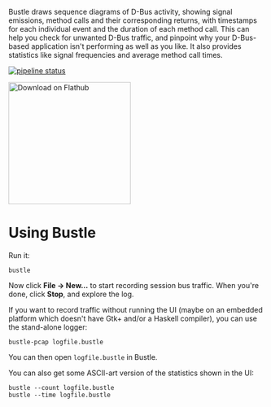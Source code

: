 Bustle draws sequence diagrams of D-Bus activity, showing signal
emissions, method calls and their corresponding returns, with timestamps
for each individual event and the duration of each method call. This can
help you check for unwanted D-Bus traffic, and pinpoint why your
D-Bus-based application isn't performing as well as you like. It also
provides statistics like signal frequencies and average method call
times.

[![pipeline status](https://gitlab.freedesktop.org/bustle/bustle/badges/master/pipeline.svg)](https://gitlab.freedesktop.org/bustle/bustle/commits/master)

<a href='https://flathub.org/apps/details/org.freedesktop.Bustle'><img width='240' alt='Download on Flathub' src='https://flathub.org/assets/badges/flathub-badge-en.png'/></a>


Using Bustle
============

Run it:

    bustle

Now click **File → New…** to start recording session bus traffic. When you're
done, click **Stop**, and explore the log.

If you want to record traffic without running the UI (maybe on an embedded
platform which doesn't have Gtk+ and/or a Haskell compiler), you can use the
stand-alone logger:

    bustle-pcap logfile.bustle

You can then open `logfile.bustle` in Bustle.

You can also get some ASCII-art
version of the statistics shown in the UI:

    bustle --count logfile.bustle
    bustle --time logfile.bustle
